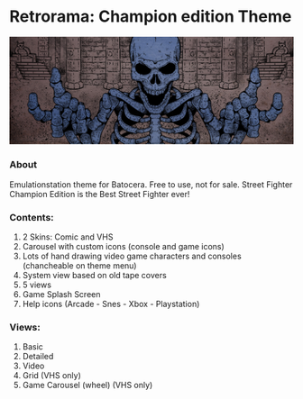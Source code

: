 # Retrorama: Champion edition Theme

![image](https://github.com/lipebello/es-theme-retrorama-ce/blob/master/art/bg/arcade.jpg)

### About

Emulationstation theme for Batocera. Free to use, not for sale.
Street Fighter Champion Edition is the Best Street Fighter ever!

### Contents:

1. 2 Skins: Comic and VHS
2. Carousel with custom icons (console and game icons)
3. Lots of hand drawing video game characters and consoles (chancheable on theme menu)  
4. System view based on old tape covers  
5. 5 views  
6. Game Splash Screen  
7. Help icons (Arcade - Snes - Xbox - Playstation)  

### Views:

1. Basic  
2. Detailed  
3. Video  
4. Grid  (VHS only)
5. Game Carousel (wheel)  (VHS only)
